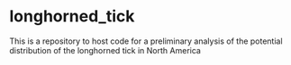 # longhorned_tick
This is a repository to host code for a preliminary analysis of the potential distribution of the longhorned tick in North America
